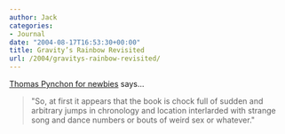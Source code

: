 ```yaml
---
author: Jack
categories:
- Journal
date: "2004-08-17T16:53:30+00:00"
title: Gravity’s Rainbow Revisited
url: /2004/gravitys-rainbow-revisited/
---
```


[Thomas Pynchon for newbies][1] says&#8230;

> 
> 
> "So, at first it appears that the book is chock full of sudden and arbitrary jumps in chronology and location interlarded with strange song and dance numbers or bouts of weird sex or whatever."
> 
>

 [1]: http://www.hyperarts.com/pynchon/newbies.html